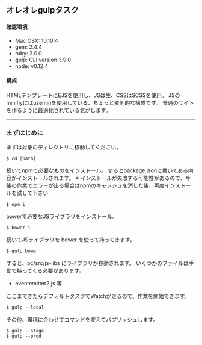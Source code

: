 ## オレオレgulpタスク


#### 確認環境

- Mac OSX: 10.10.4
- gem: 2.4.4
- ruby: 2.0.0
- gulp: CLI version 3.9.0
- node: v0.12.4


#### 構成
HTMLテンプレートにEJSを使用し、JSは生、CSSはSCSSを使用。
JSのminifiyにはuseminを使用している、ちょっと変則的な構成です。
普通のサイトを作るように最適化されている気がします。


---

### まずはじめに

まずは対象のディレクトリに移動してください。

	$ cd [path]
	
続いてnpmで必要なものをインストール。
するとpackage.jsonに書いてある内容がインストールされます。
※ インストールが失敗する可能性があるので、今後の作業でエラーが出る場合はnpmのキャッシュを消した後、再度インストールを試して下さい

	$ npm i 
	
bowerで必要なJSライブラリをインストール。

	$ bower i
	
続いてJSライブラリを bower を使って持ってきます。

	$ gulp bower
	
すると、pc/src/js-libs にライブラリが移動されます。
いくつかのファイルは手動で持ってくる必要があります。

- eventemitter2.js 等

ここまできたらデフォルトタスクでWatchが走るので、作業を開始できます。

	$ gulp --local

その他、環境に合わせてコマンドを変えてパプリッシュします。

	$ gulp --stage
	$ gulp --prod